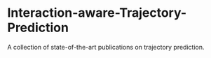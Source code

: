 # Interaction-aware-Trajectory-Prediction
A collection of state-of-the-art publications on trajectory prediction.
